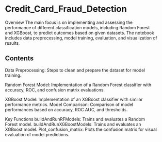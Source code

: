 # Credit_Card_Fraud_Detection

Overview
The main focus is on implementing and assessing the performance of different classification models, including Random Forest and XGBoost, to predict outcomes based on given datasets. The notebook includes data preprocessing, model training, evaluation, and visualization of results.

## Contents

Data Preprocessing: Steps to clean and prepare the dataset for model training.

Random Forest Model: Implementation of a Random Forest classifier with accuracy, ROC, and confusion matrix evaluations.

XGBoost Model: Implementation of an XGBoost classifier with similar performance metrics.
Model Comparison: Comparison of model performances based on accuracy, ROC AUC, and thresholds.


Key Functions
buildAndRunRFModels: Trains and evaluates a Random Forest model.
buildAndRunXGBoostModels: Trains and evaluates an XGBoost model.
Plot_confusion_matrix: Plots the confusion matrix for visual evaluation of model predictions.
